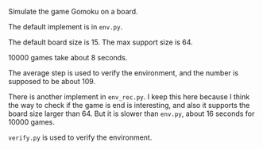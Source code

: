 Simulate the game Gomoku on a board.

The default implement is in `env.py`.

The default board size is 15. The max support size is 64.

10000 games take about 8 seconds.

The average step is used to verify the environment, and the number is supposed to be about 109.

There is another implement in `env_rec.py`. I keep this here because I think the way to check if the game is end is interesting, and also it supports the board size larger than 64. But it is slower than `env.py`, about 16 seconds for 10000 games.

`verify.py` is used to verify the environment.